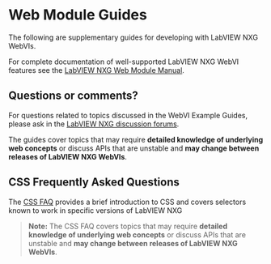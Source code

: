 # Web Module Guides

The following are supplementary guides for developing with LabVIEW NXG WebVIs.

For complete documentation of well-supported LabVIEW NXG WebVI features see the [LabVIEW NXG Web Module Manual](http://www.ni.com/documentation/en/labview-web-module/latest/manual/manual-overview/).

## Questions or comments?

For questions related to topics discussed in the WebVI Example Guides, please ask in the [LabVIEW NXG discussion forums](https://forums.ni.com/t5/LabVIEW/bd-p/170).

The guides cover topics that may require **detailed knowledge of underlying web concepts** or discuss APIs that are unstable and **may change between releases of LabVIEW NXG WebVIs**.

## CSS Frequently Asked Questions

The [CSS FAQ](CSS) provides a brief introduction to CSS and covers selectors known to work in specific versions of LabVIEW NXG

> **Note:** The CSS FAQ covers topics that may require **detailed knowledge of underlying web concepts** or discuss APIs that are unstable and **may change between releases of LabVIEW NXG WebVIs**.
